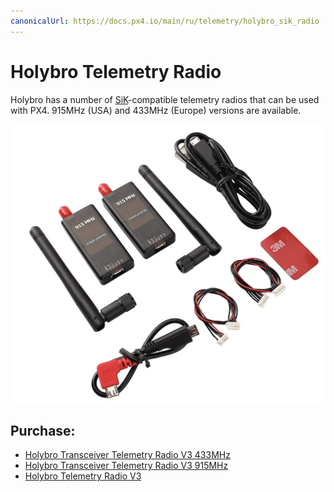 ```yaml
---
canonicalUrl: https://docs.px4.io/main/ru/telemetry/holybro_sik_radio
---
```


# Holybro Telemetry Radio

Holybro has a number of [SiK](../telemetry/sik_radio.md)-compatible telemetry radios that can be used with PX4. 915MHz (USA) and 433MHz (Europe) versions are available.

![SiK Radio](../../assets/hardware/telemetry/holybro_sik_radio.jpg)

## Purchase:

* [Holybro Transceiver Telemetry Radio V3 433MHz](http://www.holybro.com/product/transceiver-telemetry-radio-v3/)
* [Holybro Transceiver Telemetry Radio V3 915MHz](http://www.holybro.com/product/transceiver-telemetry-radio-v3-915mhz/)
* [Holybro Telemetry Radio V3](https://shop.holybro.com/transceiver-telemetry-radio-v3_p1103.html)